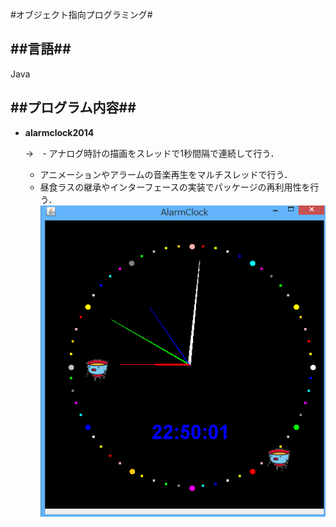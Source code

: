 #オブジェクト指向プログラミング#

##言語##
---
Java

##プログラム内容##
---
- **alarmclock2014**

  →　- アナログ時計の描画をスレッドで1秒間隔で連続して行う．
     - アニメーションやアラームの音楽再生をマルチスレッドで行う．
     - 昼食ラスの継承やインターフェースの実装でパッケージの再利用性を行う．
    ![1](/オブジェクト指向プログラミング/画像/alarm.PNG)
    
